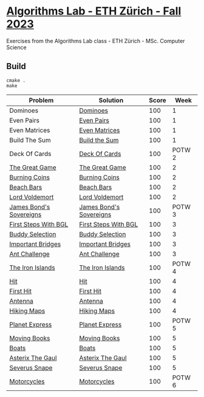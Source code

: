 # [Algorithms Lab - ETH Zürich - Fall 2023](https://cadmo.ethz.ch/education/lectures/HS23/algolab/index.html)
Exercises from the Algorithms Lab class - ETH Zürich - MSc. Computer Science

## Build
```shell script
cmake .
make
```

| Problem                                                       | Solution                                                          | Score | Week |
| --------------                                                | --------------------------------------------------                |-------|------|
| Dominoes                                                      | [Dominoes]((Week1/Dominoes/src/main.cpp))                         |  100  |  1   |
| Even Pairs                                                    | [Even Pairs]((Week1/EvenPairs/src/main.cpp))                      |  100  |  1   |
| Even Matrices                                                 | [Even Matrices]((Week1/EvenMatrices/src/main.cpp))                |  100  |  1   |
| Build The Sum                                                 | [Build the Sum]((Week1/BuildTheSum/src/main.cpp))                 |  100  |  1   |
| Deck Of Cards                                                 | [Deck Of Cards](ProblemOfTheWeek/DeckOfCards/src/main.cpp)        |  100  |POTW 2|
| [The Great Game](Week2/TheGreatGame/great_game.pdf)           | [The Great Game](Week2/TheGreatGame/src/main.cpp)                 |  100  |  2   |
| [Burning Coins](Week2/BurningCoins/burning_coins.pdf)         | [Burning Coins](Week2/BurningCoins/src/main.cpp)                  |  100  |  2   |
| [Beach Bars](Week2/BeachBars/beach_bars.pdf)                  | [Beach Bars](Week2/BeachBars/src/main.cpp)                        |  100  |  2   |
| [Lord Voldemort](Week2/LordVoldemort/lord_voldemort.pdf)      | [Lord Voldemort](Week2/LordVoldemort/src/main.cpp)                |  100  |  2   |
| [James Bond's Sovereigns](ProblemOfTheWeek/JamesBondsSovereigns/James_Bonds_sovereigns.pdf)|  [James Bond's Sovereigns](ProblemOfTheWeek/JamesBondsSovereigns/src/main.cpp)|  100  |POTW 3|
| [First Steps With BGL](Week3/FirstStepsWithBGL/this.pdf)      | [First Steps With BGL](Week3/FirstStepsWithBGL/src/main.cpp)      |  100  |  3   |
| [Buddy Selection](Week3/BuddySelection/this.pdf)              | [Buddy Selection](Week3/BuddySelection/src/main.cpp)              |  100  |  3   |
| [Important Bridges](Week3/ImportantBridges/this.pdf)          | [Important Bridges](Week3/ImportantBridges/src/main.cpp)          |  100  |  3   |
| [Ant Challenge](Week3/AntChallenge/this.pdf)                  | [Ant Challenge](Week3/AntChallenge/src/main.cpp)                  |  100  |  3   |
| [The Iron Islands](ProblemOfTheWeek/TheIronIslands/this.pdf)  |  [The Iron Islands](ProblemOfTheWeek/TheIronIslands/src/main.cpp) |  100  |POTW 4|
| [Hit](Week4/Hit/this.pdf)                                     | [Hit](Week4/Hit/src/main.cpp)                                     |  100  |  4   |
| [First Hit](Week4/FirstHit/this.pdf)                          | [First Hit](Week4/FirstHit/src/main.cpp)                          |  100  |  4   |
| [Antenna](Week4/Antenna/this.pdf)                             | [Antenna](Week4/Antenna/src/main.cpp)                             |  100  |  4   |
| [Hiking Maps](Week4/HikingMaps/this.pdf)                      | [Hiking Maps](Week4/HikingMaps/src/main.cpp)                      |  100  |  4   |
| [Planet Express](ProblemOfTheWeek/PlanetExpress/this.pdf)     | [Planet Express](ProblemOfTheWeek/PlanetExpress/src/main.cpp)     |  100  |POTW 5|
| [Moving Books](Week5/MovingBooks/this.pdf)                    | [Moving Books](Week5/MovingBooks/src/main.cpp)                    |  100  |  5   |
| [Boats](Week5/Boats/this.pdf)                                 | [Boats](Week5/Boats/src/main.cpp)                                 |  100  |  5   |
| [Asterix The Gaul](Week5/AsterixTheGaul/this.pdf)             | [Asterix The Gaul](Week5/AsterixTheGaul/src/main.cpp)             |  100  |  5   |
| [Severus Snape](Week5/SeverusSnape/this.pdf)                  | [Severus Snape](Week5/SeverusSnape/src/main.cpp)                  |  100  |  5   |
| [Motorcycles](ProblemOfTheWeek/Motorcycles/this.pdf)          | [Motorcycles](ProblemOfTheWeek/Motorcycles/src/main.cpp)          |  100  |POTW 6|







